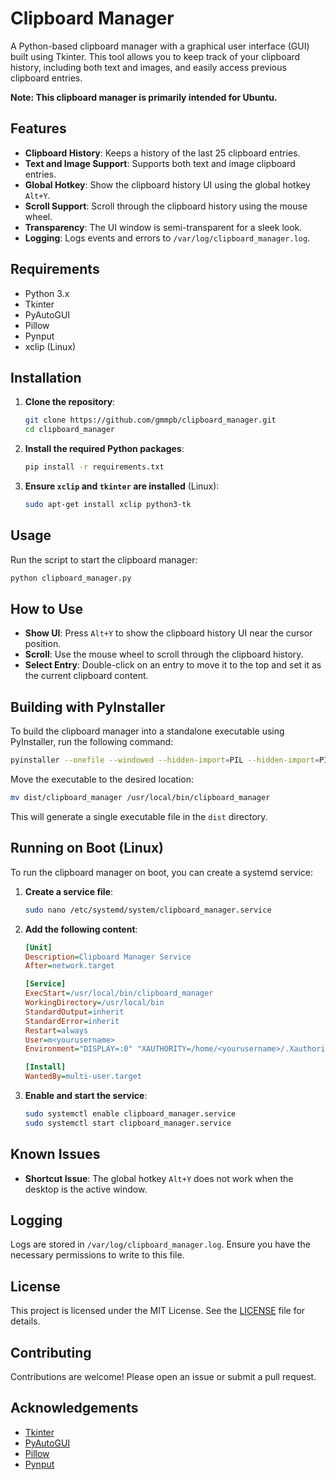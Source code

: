 # Clipboard Manager
A Python-based clipboard manager with a graphical user interface (GUI) built using Tkinter. This tool allows you to keep track of your clipboard history, including both text and images, and easily access previous clipboard entries.

**Note: This clipboard manager is primarily intended for Ubuntu.**

## Features

- **Clipboard History**: Keeps a history of the last 25 clipboard entries.
- **Text and Image Support**: Supports both text and image clipboard entries.
- **Global Hotkey**: Show the clipboard history UI using the global hotkey `Alt+Y`.
- **Scroll Support**: Scroll through the clipboard history using the mouse wheel.
- **Transparency**: The UI window is semi-transparent for a sleek look.
- **Logging**: Logs events and errors to `/var/log/clipboard_manager.log`.

## Requirements

- Python 3.x
- Tkinter
- PyAutoGUI
- Pillow
- Pynput
- xclip (Linux)

## Installation

1. **Clone the repository**:
    ```sh
    git clone https://github.com/gmmpb/clipboard_manager.git
    cd clipboard_manager
    ```

2. **Install the required Python packages**:
    ```sh
    pip install -r requirements.txt
    ```

3. **Ensure `xclip` and `tkinter` are installed** (Linux):
    ```sh
    sudo apt-get install xclip python3-tk
    ```

## Usage

Run the script to start the clipboard manager:
```sh
python clipboard_manager.py
```

## How to Use

- **Show UI**: Press `Alt+Y` to show the clipboard history UI near the cursor position.
- **Scroll**: Use the mouse wheel to scroll through the clipboard history.
- **Select Entry**: Double-click on an entry to move it to the top and set it as the current clipboard content.

## Building with PyInstaller

To build the clipboard manager into a standalone executable using PyInstaller, run the following command:
```sh
pyinstaller --onefile --windowed --hidden-import=PIL --hidden-import=PIL.Image --hidden-import=PIL.ImageTk --hidden-import=tkinter --hidden-import=PIL._tkinter_finder clipboard_manager.py
```

Move the executable to the desired location:
```sh
mv dist/clipboard_manager /usr/local/bin/clipboard_manager
```

This will generate a single executable file in the `dist` directory.

## Running on Boot (Linux)

To run the clipboard manager on boot, you can create a systemd service:

1. **Create a service file**:
    ```sh
    sudo nano /etc/systemd/system/clipboard_manager.service
    ```

2. **Add the following content**:
    ```ini
    [Unit]
    Description=Clipboard Manager Service
    After=network.target

    [Service]
    ExecStart=/usr/local/bin/clipboard_manager
    WorkingDirectory=/usr/local/bin
    StandardOutput=inherit
    StandardError=inherit
    Restart=always
    User=m<yourusername>
    Environment="DISPLAY=:0" "XAUTHORITY=/home/<yourusername>/.Xauthority"

    [Install]
    WantedBy=multi-user.target
    ```

3. **Enable and start the service**:
    ```sh
    sudo systemctl enable clipboard_manager.service
    sudo systemctl start clipboard_manager.service
    ```

## Known Issues

- **Shortcut Issue**: The global hotkey `Alt+Y` does not work when the desktop is the active window.

## Logging

Logs are stored in `/var/log/clipboard_manager.log`. Ensure you have the necessary permissions to write to this file.

## License

This project is licensed under the MIT License. See the [LICENSE](LICENSE) file for details.

## Contributing

Contributions are welcome! Please open an issue or submit a pull request.

## Acknowledgements

- [Tkinter](https://docs.python.org/3/library/tkinter.html)
- [PyAutoGUI](https://pyautogui.readthedocs.io/)
- [Pillow](https://python-pillow.org/)
- [Pynput](https://pynput.readthedocs.io/)
